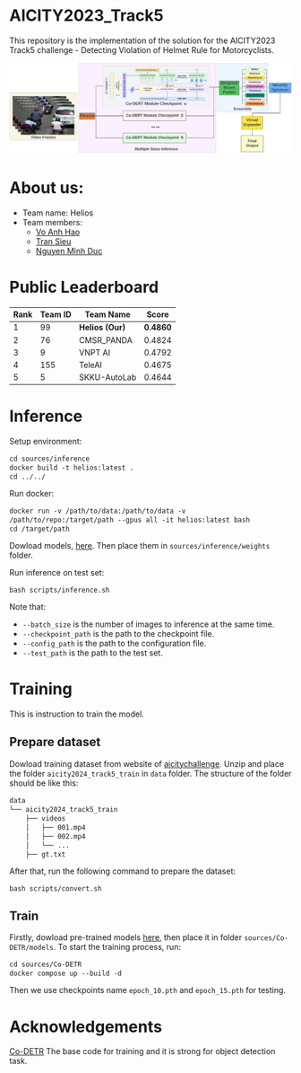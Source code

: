 # AICITY2023_Track5
This repository is the implementation of the solution for the AICITY2023 Track5 challenge - Detecting Violation of Helmet Rule for Motorcyclists.

![framework](./static/system_architecture_vec.svg)

# About us:
- Team name: Helios
- Team members:
  - [Vo Anh Hao](https://www.linkedin.com/in/haovo0602/)
  - [Tran Sieu](https://www.linkedin.com/in/sieutran102)
  - [Nguyen Minh Duc](https://www.linkedin.com/in/nguyễn-minh-đức-b5359124b)

# Public Leaderboard
| Rank | Team ID | Team Name    | Score  |
|------|---------|--------------|--------|
| 1    | 99      | **Helios (Our)**       | **0.4860** |
| 2    | 76      | CMSR_PANDA   | 0.4824 |
| 3    | 9       | VNPT AI      | 0.4792 |
| 4    | 155     | TeleAI       | 0.4675 |
| 5    | 5       | SKKU-AutoLab | 0.4644 |


# Inference
Setup environment:
```
cd sources/inference
docker build -t helios:latest .
cd ../../
```

Run docker:
```
docker run -v /path/to/data:/path/to/data -v /path/to/repo:/target/path --gpus all -it helios:latest bash
cd /target/path
```

Dowload models, [here](https://drive.google.com/drive/folders/1qHaUTpaTk7PwzpgdZ-NvgKfzeal01Va9?usp=sharing). Then place them in `sources/inference/weights` folder.

Run inference on test set:
```
bash scripts/inference.sh
```
Note that:
- `--batch_size` is the number of images to inference at the same time.
- `--checkpoint_path` is the path to the checkpoint file.
- `--config_path` is the path to the configuration file.
- `--test_path` is the path to the test set.

# Training
This is instruction to train the model.

## Prepare dataset
Dowload training dataset from website of [aicitychallenge](https://www.aicitychallenge.org/2024-data-and-evaluation/). Unzip and place the folder `aicity2024_track5_train` in `data` folder. The structure of the folder should be like this:
```
data
└── aicity2024_track5_train
    ├── videos
    │   ├── 001.mp4
    │   ├── 002.mp4
    │   └── ...
    ├── gt.txt
```

After that, run the following command to prepare the dataset:
```
bash scripts/convert.sh
```

## Train
Firstly, dowload pre-trained models [here](https://drive.google.com/file/d/1ffDz9lGNAjEF7iXzINZezZ4alx6S0KcO/view?usp=drive_link), then place it in folder `sources/Co-DETR/models`.
To start the training process, run:
```
cd sources/Co-DETR
docker compose up --build -d
```
Then we use checkpoints name `epoch_10.pth` and `epoch_15.pth` for testing.

# Acknowledgements
[Co-DETR](https://github.com/Sense-X/Co-DETR) The base code for training and it is strong for object detection task.
